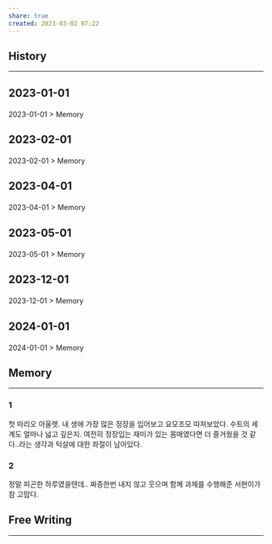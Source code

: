 ```yaml
---
share: true
created: 2023-03-02 07:22
---
```


## History
---
<h2><span><p>2023-01-01</p></span></h2><p><span><p><span alt="2023-01-01 > Memory" src="2023-01-01#Memory" class="internal-embed">2023-01-01 &gt; Memory</span></p></span></p><h2><span><p>2023-02-01</p></span></h2><p><span><p><span alt="2023-02-01 > Memory" src="2023-02-01#Memory" class="internal-embed">2023-02-01 &gt; Memory</span></p></span></p><h2><span><p>2023-04-01</p></span></h2><p><span><p><span alt="2023-04-01 > Memory" src="2023-04-01#Memory" class="internal-embed">2023-04-01 &gt; Memory</span></p></span></p><h2><span><p>2023-05-01</p></span></h2><p><span><p><span alt="2023-05-01 > Memory" src="2023-05-01#Memory" class="internal-embed">2023-05-01 &gt; Memory</span></p></span></p><h2><span><p>2023-12-01</p></span></h2><p><span><p><span alt="2023-12-01 > Memory" src="2023-12-01#Memory" class="internal-embed">2023-12-01 &gt; Memory</span></p></span></p><h2><span><p>2024-01-01</p></span></h2><p><span><p><span alt="2024-01-01 > Memory" src="2024-01-01#Memory" class="internal-embed">2024-01-01 &gt; Memory</span></p></span></p>


## Memory
---
### 1
첫 마리오 아울렛. 내 생애 가장 많은 정장을 입어보고 요모조모 따져보았다.
수트의 세계도 얼마나 넓고 깊은지. 여전히 정장입는 재미가 있는 몸매였다면 더 즐거웠을 것 같다..라는 생각과 턱살에 대한 좌절이 남아있다. 

### 2
정말 피곤한 하루였을텐데.. 짜증한번 내지 않고 웃으며 함께 과제를 수행해준 서현이가 참 고맙다.


## Free Writing
---
